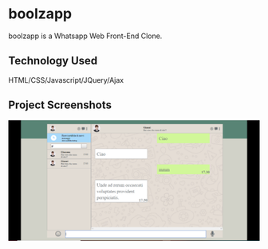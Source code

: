 # boolzapp

boolzapp is a Whatsapp Web Front-End Clone.

## Technology Used 

HTML/CSS/Javascript/JQuery/Ajax

## Project Screenshots

 
 ![](boolzapp2.png)
